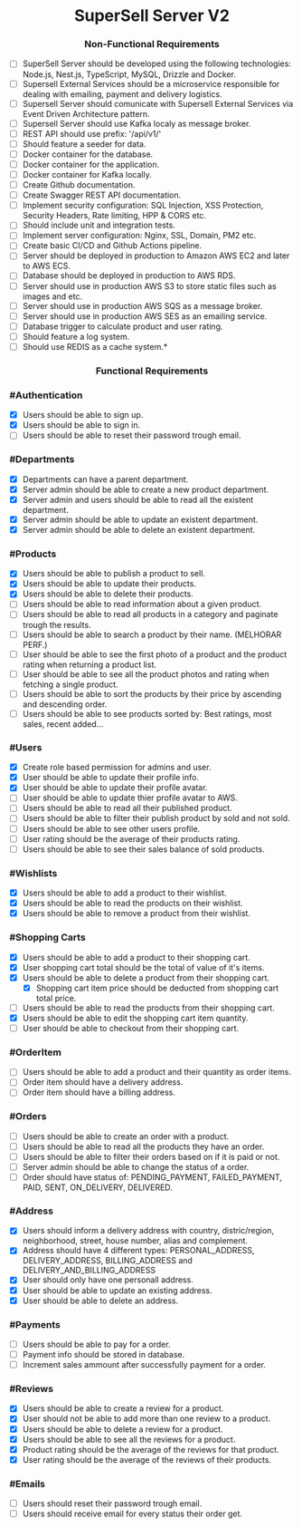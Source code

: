 <h1 align="center"> 
	SuperSell Server V2
</h1>

<h3 align="center"> 
	Non-Functional Requirements
</h3>

- [ ] SuperSell Server should be developed using the following technologies: Node.js, Nest.js, TypeScript, MySQL, Drizzle and Docker.
- [ ] Supersell External Services should be a microservice responsible for dealing with emailing, payment and delivery logistics.
- [ ] Supersell Server should comunicate with Supersell External Services via Event Driven Architecture pattern.
- [ ] Supersell Server should use Kafka localy as message broker.
- [ ] REST API should use prefix: '/api/v1/'
- [ ] Should feature a seeder for data.
- [ ] Docker container for the database.
- [ ] Docker container for the application.
- [ ] Docker container for Kafka locally.
- [ ] Create Github documentation.
- [ ] Create Swagger REST API documentation.
- [ ] Implement security configuration: SQL Injection, XSS Protection, Security Headers, Rate limiting, HPP & CORS etc.
- [ ] Should include unit and integration tests.
- [ ] Implement server configuration: Nginx, SSL, Domain, PM2 etc.
- [ ] Create basic CI/CD and Github Actions pipeline.
- [ ] Server should be deployed in production to Amazon AWS EC2 and later to AWS ECS.
- [ ] Database should be deployed in production to AWS RDS.
- [ ] Server should use in production AWS S3 to store static files such as images and etc.
- [ ] Server should use in production AWS SQS as a message broker.
- [ ] Server should use in production AWS SES as an emailing service.
- [ ] Database trigger to calculate product and user rating.
- [ ] Should feature a log system.
- [ ] Should use REDIS as a cache system.\*

<h3 align="center"> 
	Functional Requirements
</h3>

### #Authentication

- [x] Users should be able to sign up.
- [x] Users should be able to sign in.
- [ ] Users should be able to reset their password trough email.

### #Departments

- [x] Departments can have a parent department.
- [x] Server admin should be able to create a new product department.
- [x] Server admin and users should be able to read all the existent department.
- [x] Server admin should be able to update an existent department.
- [x] Server admin should be able to delete an existent department.

### #Products

- [x] Users should be able to publish a product to sell.
- [x] Users should be able to update their products.
- [x] Users should be able to delete their products.
- [ ] Users should be able to read information about a given product.
- [ ] Users should be able to read all products in a category and paginate trough the results.
- [ ] Users should be able to search a product by their name. (MELHORAR PERF.)
- [ ] User should be able to see the first photo of a product and the product rating when returning a product list.
- [ ] User should be able to see all the product photos and rating when fetching a single product.
- [ ] Users should be able to sort the products by their price by ascending and descending order.
- [ ] Users should be able to see products sorted by: Best ratings, most sales, recent added...

### #Users

- [x] Create role based permission for admins and user.
- [x] User should be able to update their profile info.
- [x] User should be able to update their profile avatar.
- [ ] User should be able to update thier profile avatar to AWS.
- [ ] Users should be able to read all their published product.
- [ ] Users should be able to filter their publish product by sold and not sold.
- [ ] Users should be able to see other users profile.
- [ ] User rating should be the average of their products rating.
- [ ] Users should be able to see their sales balance of sold products.

### #Wishlists

- [x] Users should be able to add a product to their wishlist.
- [x] Users should be able to read the products on their wishlist.
- [x] Users should be able to remove a product from their wishlist.

### #Shopping Carts

- [x] Users should be able to add a product to their shopping cart.
- [x] User shopping cart total should be the total of value of it's items.
- [x] Users should be able to delete a product from their shopping cart.
  - [x] Shopping cart item price should be deducted from shopping cart total price.
- [ ] Users should be able to read the products from their shopping cart.
- [x] Users should be able to edit the shopping cart item quantity.
- [ ] User should be able to checkout from their shopping cart.

### #OrderItem

- [ ] Users should be able to add a product and their quantity as order items.
- [ ] Order item should have a delivery address.
- [ ] Order item should have a billing address.

### #Orders

- [ ] Users should be able to create an order with a product.
- [ ] Users should be able to read all the products they have an order.
- [ ] Users should be able to filter their orders based on if it is paid or not.
- [ ] Server admin should be able to change the status of a order.
- [ ] Order should have status of: PENDING_PAYMENT, FAILED_PAYMENT, PAID, SENT, ON_DELIVERY, DELIVERED.

### #Address

- [x] Users should inform a delivery address with country, distric/region, neighborhood, street, house number, alias and complement.
- [x] Address should have 4 different types: PERSONAL_ADDRESS, DELIVERY_ADDRESS, BILLING_ADDRESS and DELIVERY_AND_BILLING_ADDRESS
- [x] User should only have one personall address.
- [x] User should be able to update an existing address.
- [x] User should be able to delete an address.

### #Payments

- [ ] Users should be able to pay for a order.
- [ ] Payment info should be stored in database.
- [ ] Increment sales ammount after successfully payment for a order.

### #Reviews

- [x] Users should be able to create a review for a product.
- [x] User should not be able to add more than one review to a product.
- [x] Users should be able to delete a review for a product.
- [x] Users should be able to see all the reviews for a product.
- [x] Product rating should be the average of the reviews for that product.
- [x] User rating should be the average of the reviews of their products.

### #Emails

- [ ] Users should reset their password trough email.
- [ ] Users should receive email for every status their order get.

